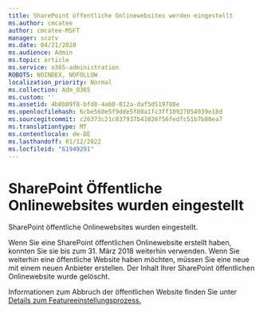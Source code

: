 ```yaml
---
title: SharePoint öffentliche Onlinewebsites werden eingestellt
ms.author: cmcatee
author: cmcatee-MSFT
manager: scotv
ms.date: 04/21/2020
ms.audience: Admin
ms.topic: article
ms.service: o365-administration
ROBOTS: NOINDEX, NOFOLLOW
localization_priority: Normal
ms.collection: Adm_O365
ms.custom: ''
ms.assetid: 4b8b89f8-bfd8-4a60-812a-daf5d519788e
ms.openlocfilehash: 6cbe560e5f9dde5f80a1fc3ff10927054939e18d
ms.sourcegitcommit: c26373c21c837937b41026f56fedfc51b7b80ea7
ms.translationtype: MT
ms.contentlocale: de-DE
ms.lasthandoff: 01/12/2022
ms.locfileid: "61949291"
---
```

# <a name="sharepoint-online-public-websites-have-been-discontinued"></a>SharePoint Öffentliche Onlinewebsites wurden eingestellt

SharePoint öffentliche Onlinewebsites wurden eingestellt.

Wenn Sie eine SharePoint öffentlichen Onlinewebsite erstellt haben, konnten Sie sie bis zum 31. März 2018 weiterhin verwenden. Wenn Sie weiterhin eine öffentliche Website haben möchten, müssen Sie eine neue mit einem neuen Anbieter erstellen. Der Inhalt Ihrer SharePoint öffentlichen Onlinewebsite wurde gelöscht.

Informationen zum Abbruch der öffentlichen Website finden Sie unter [Details zum Featureeinstellungsprozess.](https://go.microsoft.com/fwlink/?linkid=866980)
